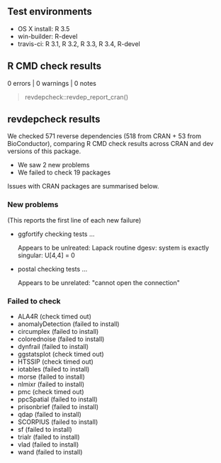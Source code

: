 ## Test environments

* OS X install: R 3.5
* win-builder: R-devel
* travis-ci: R 3.1, R 3.2, R 3.3, R 3.4, R-devel

## R CMD check results

0 errors | 0 warnings | 0 notes

> revdepcheck::revdep_report_cran()
## revdepcheck results

We checked 571 reverse dependencies (518 from CRAN + 53 from BioConductor), comparing R CMD check results across CRAN and dev versions of this package.

 * We saw 2 new problems
 * We failed to check 19 packages

Issues with CRAN packages are summarised below.

### New problems
(This reports the first line of each new failure)

* ggfortify
  checking tests ...
  
  Appears to be unlreated: Lapack routine dgesv: system is exactly singular: U[4,4] = 0

* postal
  checking tests ...
  
  Appears to be unrelated: "cannot open the connection"

### Failed to check

* ALA4R            (check timed out)
* anomalyDetection (failed to install)
* circumplex       (failed to install)
* colorednoise     (failed to install)
* dynfrail         (failed to install)
* ggstatsplot      (check timed out)
* HTSSIP           (check timed out)
* iotables         (failed to install)
* morse            (failed to install)
* nlmixr           (failed to install)
* pmc              (check timed out)
* ppcSpatial       (failed to install)
* prisonbrief      (failed to install)
* qdap             (failed to install)
* SCORPIUS         (failed to install)
* sf               (failed to install)
* trialr           (failed to install)
* vlad             (failed to install)
* wand             (failed to install)
